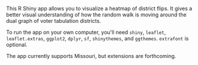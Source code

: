 This R Shiny app allows you to visualize a heatmap of district flips. It gives a better visual understanding of how the random walk is moving around the dual graph of voter tabulation districts. 

To run the app on your own computer, you'll need `shiny`, `leaflet`, `leaflet.extras`, `ggplot2`, `dplyr`, `sf`, `shinythemes`, and `ggthemes`. `extrafont` is optional. 

The app currently supports Missouri, but extensions are forthcoming. 
